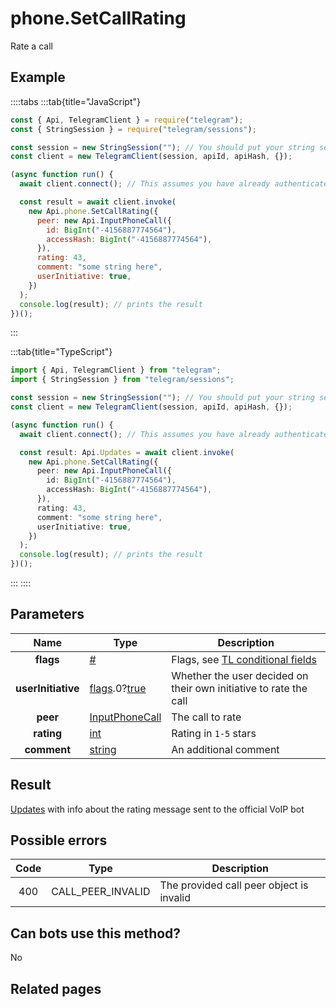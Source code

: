 # phone.SetCallRating

Rate a call

## Example

::::tabs
:::tab{title="JavaScript"}

```js
const { Api, TelegramClient } = require("telegram");
const { StringSession } = require("telegram/sessions");

const session = new StringSession(""); // You should put your string session here
const client = new TelegramClient(session, apiId, apiHash, {});

(async function run() {
  await client.connect(); // This assumes you have already authenticated with .start()

  const result = await client.invoke(
    new Api.phone.SetCallRating({
      peer: new Api.InputPhoneCall({
        id: BigInt("-4156887774564"),
        accessHash: BigInt("-4156887774564"),
      }),
      rating: 43,
      comment: "some string here",
      userInitiative: true,
    })
  );
  console.log(result); // prints the result
})();
```

:::

:::tab{title="TypeScript"}

```ts
import { Api, TelegramClient } from "telegram";
import { StringSession } from "telegram/sessions";

const session = new StringSession(""); // You should put your string session here
const client = new TelegramClient(session, apiId, apiHash, {});

(async function run() {
  await client.connect(); // This assumes you have already authenticated with .start()

  const result: Api.Updates = await client.invoke(
    new Api.phone.SetCallRating({
      peer: new Api.InputPhoneCall({
        id: BigInt("-4156887774564"),
        accessHash: BigInt("-4156887774564"),
      }),
      rating: 43,
      comment: "some string here",
      userInitiative: true,
    })
  );
  console.log(result); // prints the result
})();
```

:::
::::

## Parameters

|        Name        | Type                                                                                                                              | Description                                                                                             |
| :----------------: | --------------------------------------------------------------------------------------------------------------------------------- | ------------------------------------------------------------------------------------------------------- |
|     **flags**      | [#](https://core.telegram.org/type/%23)                                                                                           | Flags, see [TL conditional fields](https://core.telegram.org/mtproto/TL-combinators#conditional-fields) |
| **userInitiative** | [flags](https://core.telegram.org/mtproto/TL-combinators#conditional-fields).0?[true](https://core.telegram.org/constructor/true) | Whether the user decided on their own initiative to rate the call                                       |
|      **peer**      | [InputPhoneCall](https://core.telegram.org/type/InputPhoneCall)                                                                   | The call to rate                                                                                        |
|     **rating**     | [int](https://core.telegram.org/type/int)                                                                                         | Rating in `1-5` stars                                                                                   |
|    **comment**     | [string](https://core.telegram.org/type/string)                                                                                   | An additional comment                                                                                   |

## Result

[Updates](https://core.telegram.org/type/Updates) with info about the rating message sent to the official VoIP bot

## Possible errors

| Code | Type              | Description                              |
| :--: | ----------------- | ---------------------------------------- |
| 400  | CALL_PEER_INVALID | The provided call peer object is invalid |

## Can bots use this method?

No

## Related pages
